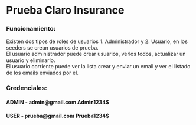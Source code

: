 
<h1>Prueba Claro Insurance</h1>



<h3>Funcionamiento:</h3>
<p>Existen dos tipos de roles de usuarios 1. Administrador y 2. Usuario, en los seeders se crean usuarios de prueba. <br>
El usuario administrador puede crear usuarios, verlos todos, actualizar un usuario y eliminarlo. <br>
El usuario corriente puede ver la lista crear y enviar un email y ver el listado de los emails enviados por el. </p>

<h3>Credenciales: </h3>
<h4>ADMIN     -     admin@gmail.com  Admin1234$</h4>
<h4>USER      -     prueba@gmail.com   Prueba1234$</h4>
